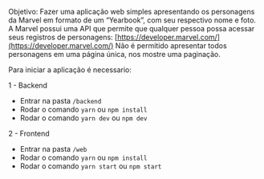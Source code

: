Objetivo: Fazer uma aplicação web simples apresentando os personagens da Marvel em formato de um “Yearbook”, com seu respectivo nome e foto. A Marvel possui uma API que permite que qualquer pessoa possa acessar seus registros de personagens: [https://developer.marvel.com/](https://developer.marvel.com/) Não é permitido apresentar todos personagens em uma página única, nos mostre uma paginação. 

Para iniciar a aplicação é necessario:

1  - Backend
  - Entrar na pasta `/backend`
  - Rodar o comando `yarn` ou `npm install`
  - Rodar o comando `yarn dev` ou `npm dev`
  
2  - Frontend
  - Entrar na pasta `/web`
  - Rodar o comando `yarn` ou `npm install`
  - Rodar o comando `yarn start` ou `npm start`
